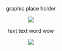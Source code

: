 <p align=center> graphic place holder <p align=center>

<p align="center">
  <img src="https://media1.giphy.com/media/v1.Y2lkPTc5MGI3NjExOHppYndyYnNudW81M3dqNTYzN2Z4OHduNXo0YzJsZ214bGd2M2VsaCZlcD12MV9pbnRlcm5hbF9naWZfYnlfaWQmY3Q9cw/ECoXhE4eVUAWoqg38R/giphy.gif"/>
</p>

<p align=center> text text word wow <p align=center>

<p align="center">
  <img src="https://i.ibb.co/kVxD2PPF/9jsgwb.jpg"/>
</p>
